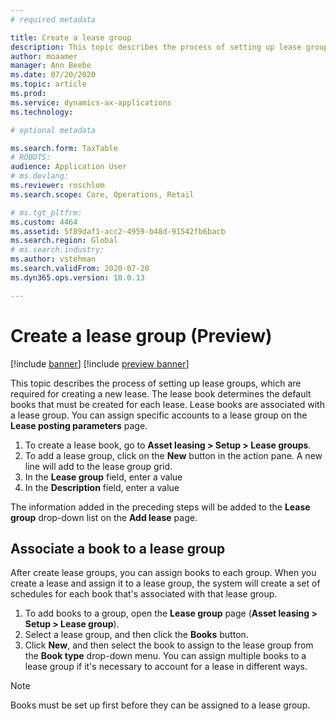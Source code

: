 ```yaml
---
# required metadata

title: Create a lease group
description: This topic describes the process of setting up lease groups, which are required for creating a new lease.
author: moaamer
manager: Ann Beebe
ms.date: 07/20/2020
ms.topic: article
ms.prod: 
ms.service: dynamics-ax-applications
ms.technology: 

# optional metadata

ms.search.form: TaxTable
# ROBOTS: 
audience: Application User
# ms.devlang: 
ms.reviewer: roschlom
ms.search.scope: Core, Operations, Retail

# ms.tgt_pltfrm: 
ms.custom: 4464
ms.assetid: 5f89daf1-acc2-4959-b48d-91542fb6bacb
ms.search.region: Global
# ms.search.industry: 
ms.author: vstehman
ms.search.validFrom: 2020-07-20
ms.dyn365.ops.version: 10.0.13

---
```


# Create a lease group (Preview)

[!include [banner](../includes/banner.md)]
[!include [preview banner](../includes/preview-banner.md)]

This topic describes the process of setting up lease groups, which are required for creating a new lease. The lease book determines the default books that must be created for each lease. Lease books are associated with a lease group. You can assign specific accounts to a lease group on the **Lease posting parameters** page.

1. To create a lease book, go to **Asset leasing > Setup > Lease groups**.
2. To add a lease group, click on the **New** button in the action pane. A new line will add to the lease group grid.
3. In the **Lease group** field, enter a value
4. In the **Description** field, enter a value

The information added in the preceding steps will be added to the **Lease group** drop-down list on the **Add lease** page.

## Associate a book to a lease group

After create lease groups, you can assign books to each group. When you create a lease and assign it to a lease group, the system will create a set of schedules for each book that's associated with that lease group.

1. To add books to a group, open the **Lease group** page (**Asset leasing > Setup > Lease group**).
2. Select a lease group, and then click the **Books** button.
3. Click **New**, and then select the book to assign to the lease group from the **Book type** drop-down menu. You can assign multiple books to a lease group if it's necessary to account for a lease in different ways. 

> [!Note] 
> Books must be set up first before they can be assigned to a lease group.
